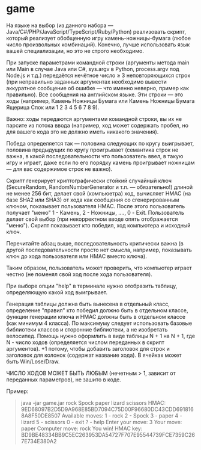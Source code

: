 # game

На языке на выбор (из данного набора — Java/C#/PHP/JavaScript/TypeScript/Ruby/Python) реализовать скрипт, который реализует обобщенную игру камень-ножницы-бумага (любое число произвольных комбинаций). Конечно, лучше использовать язык вашей специализации, но это не строго необходимо.

При запуске параметрами командной строки (аргументы метода main или Main в случае Java или C#, sys.argv в Python, process.argv под Node.js и т.д.) передаётся нечётное число ≥ 3 неповторяющихся строк (при неправильно заданных аргументах необходимо вывести аккуратное сообщение об ошибке — что именно неверно, пример как правильно). Все сообщения на английском языке. Эти строки — это ходы (например, Камень Ножницы Бумага или Камень Ножницы Бумага Ящерица Спок или 1 2 3 4 5 6 7 8 9).

Важно: ходы передаются аргументами командной строки, вы их не парсите из потока ввода (например, ход может содержать пробел, но для вашего кода это не должно иметь никакого значения).

Победа определяется так — половина следующих по кругу выигрывает, половина предыдущих по кругу проигрывает (семантика строк не важна, в какой последовательности что пользователь ввел, в такую игру и играет, даже если по его порядку камень проигрывает ножницам — для вас содержимое строк не важно).

Скрипт генерирует криптографически стойкий случайный ключ (SecureRandom, RandomNumberGenerator и т.п. — обязательно!) длиной не менее 256 бит, делает свой (компьюетра) ход, вычисляет HMAC (на базе SHA2 или SHA3) от хода как сообщения со сгенерированным ключом, показывает пользователя HMAC. После этого пользователь получает "меню" 1 - Камень, 2 - Ножницы, ...., 0 - Exit. Пользователь делает свой выбор (при некорректном вводе опять отображается "меню"). Скрипт показывает кто победил, ход компьютера и исходный ключ.

Перечитайте абзац выше, последовательность критически важна (в другой последовательности просто нет смысла, например, показывать ключ до хода пользователя или HMAC вместо ключа).

Таким образом, пользователь может проверить, что компьютер играет честно (не поменял свой ход после хода пользователя).

При выборе опции "help" в терминале нужно отобразить таблицу, определяющую какой ход выигрывает.

Генерация таблицы должна быть вынесена в отдельный класс, определение "правил" кто победил должно быть в отдельном классе, функции генерации ключа и HMAC должны быть в отдельном классе (как минимум 4 класса). По максимуму следует использовать базовые библиотеки классов и сторонние библиотеки, а не изобретать велосипед. Помощь нужно оформлить в виде таблицы N + 1 на N + 1, где N - число ходов (определяется числом переданных в скрипт аргументов). +1 потому, чтобы добавить заголовок для строк и заголовок для колонок (содержат название хода). В ячейках может быть Win/Lose/Draw.

ЧИСЛО ХОДОВ МОЖЕТ БЫТЬ ЛЮБЫМ (нечетным > 1, зависит от переданных параметров), не зашито в коде.

Пример:
>java -jar game.jar rock Spock paper lizard scissors
HMAC: 9ED68097B2D5D9A968E85BD7094C75D00F96680DC43CDD6918168A8F50DE8507
Available moves:
1 - rock
2 - Spock
3 - paper
4 - lizard
5 - scissors
0 - exit
? - help
Enter your move: 3
Your move: paper
Computer move: rock
You win!
HMAC key: BD9BE48334BB9C5EC263953DA54727F707E95544739FCE7359C267E734E380A2